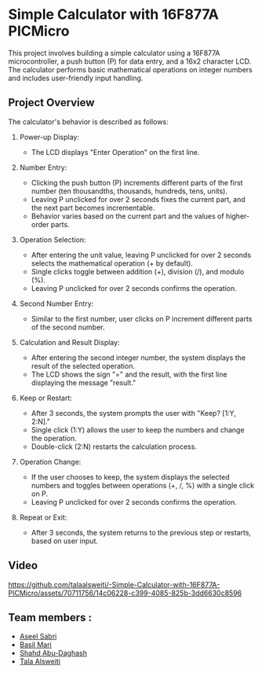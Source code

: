 # Simple Calculator with 16F877A PICMicro
This project involves building a simple calculator using a 16F877A microcontroller, a push button (P) for data entry, and a 16x2 character LCD. The calculator performs basic mathematical operations on integer numbers and includes user-friendly input handling.

## Project Overview
The calculator's behavior is described as follows:

1. Power-up Display:
    *    The LCD displays "Enter Operation" on the first line.

2. Number Entry:

    *  Clicking the push button (P) increments different parts of the first number (ten thousandths, thousands, hundreds, tens, units).
    *   Leaving P unclicked for over 2 seconds fixes the current part, and the next part becomes incrementable.
    *   Behavior varies based on the current part and the values of higher-order parts.

3. Operation Selection:

    *  After entering the unit value, leaving P unclicked for over 2 seconds selects the mathematical operation (+ by default).
    * Single clicks toggle between addition (+), division (/), and modulo (%).
    *  Leaving P unclicked for over 2 seconds confirms the operation.
4. Second Number Entry:

    * Similar to the first number, user clicks on P increment different parts of the second number.
5. Calculation and Result Display:

    * After entering the second integer number, the system displays the result of the selected operation.
    * The LCD shows the sign "=" and the result, with the first line displaying the message "result."
6. Keep or Restart:

    * After 3 seconds, the system prompts the user with "Keep? [1:Y, 2:N]."
    * Single click (1:Y) allows the user to keep the numbers and change the operation.
    * Double-click (2:N) restarts the calculation process.
7. Operation Change:

    * If the user chooses to keep, the system displays the selected numbers and toggles between operations (+, /, %) with a single click on P.
    * Leaving P unclicked for over 2 seconds confirms the operation.
8. Repeat or Exit:

    * After 3 seconds, the system returns to the previous step or restarts, based on user input.
## Video


https://github.com/talaalsweiti/-Simple-Calculator-with-16F877A-PICMicro/assets/70711756/14c06228-c399-4085-825b-3dd6630c8596


## Team members :
- [Aseel Sabri](https://github.com/Aseel-Sabri)
- [Basil Mari](https://github.com/basilm4r0)
- [Shahd Abu-Daghash](https://github.com/shahdDaghash)
- [Tala Alsweiti](https://github.com/talaalsweiti)
  
